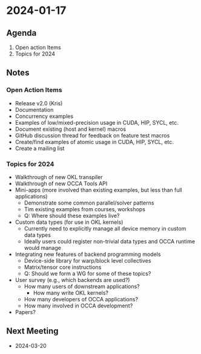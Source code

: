 # 2024-01-17

## Agenda

1. Open action Items
2. Topics for 2024

## Notes

### Open Action Items

- Release v2.0 (Kris)
- Documentation
- Concurrency examples
- Examples of low/mixed-precision usage in CUDA, HIP, SYCL, etc.
- Document existing (host and kernel) macros
- GitHub discussion thread for feedback on feature test macros
- Create/find examples of atomic usage in CUDA, HIP, SYCL, etc.
- Create a mailing list

### Topics for 2024

- Walkthrough of new OKL transpiler
- Walkthrough of new OCCA Tools API
- Mini-apps (more involved than existing examples, but less than full applications)
  - Demonstrate some common parallel/solver patterns
  - Tim existing examples from courses, workshops
  - Q: Where should these examples live?
- Custom data types (for use in OKL kernels)
  - Currently need to explicitly manage all device memory in custom data types
  - Ideally users could register non-trivial data types and OCCA runtime would manage  
- Integrating new features of backend programming models
  - Device-side library for warp/block level collectives
  - Matrix/tensor core instructions
  - Q: Should we form a WG for some of these topics? 
- User survey (e.g., which backends are used?)
  - How many users of downstream applications?
    - How many write OKL kernels? 
  - How many developers of OCCA applications?
  - How many involved in OCCA development? 
- Papers?

## Next Meeting

- 2024-03-20

